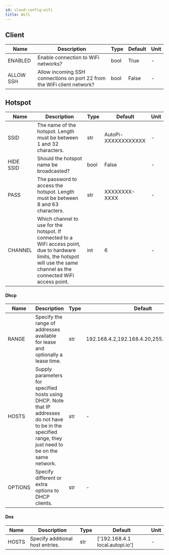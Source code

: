 ```yaml
---
id: cloud-config-wifi
title: Wifi
---
```


## Client

| Name | Description | Type | Default | Unit |
| ------ | ------ | ------ | ------ | ------ |
| ENABLED | Enable connection to WiFi networks? | bool | True | - |
| ALLOW SSH | Allow incoming SSH connections on port 22 from the WiFi client network? | bool | False | - |

## Hotspot

| Name | Description | Type | Default | Unit |
| ------ | ------ | ------ | ------ | ------ |
| SSID | The name of the hotspot. Length must be between 1 and 32 characters. | str | AutoPi-XXXXXXXXXXXX | - |
| HIDE SSID | Should the hotspot name be broadcasted? | bool | False | - |
| PASS | The password to access the hotspot. Length must be between 8 and 63 characters. | str | XXXXXXXX-XXXX | - |
| CHANNEL | Which channel to use for the hotspot. If connected to a WiFi access point, due to hardware limits, the hotspot will use the same channel as the connected WiFi access point. | int | 6 | - |

#### Dhcp

| Name | Description | Type | Default | Unit |
| ------ | ------ | ------ | ------ | ------ |
| RANGE | Specify the range of addresses available for lease and optionally a lease time. | str | 192.168.4.2,192.168.4.20,255.255.255.0,24h | - |
| HOSTS | Supply parameters for specified hosts using DHCP. Note that IP addresses do not have to be in the specified range, they just need to be on the same network. | str | - | - |
| OPTIONS | Specify different or extra options to DHCP clients. | str | - | - |

#### Dns

| Name | Description | Type | Default | Unit |
| ------ | ------ | ------ | ------ | ------ |
| HOSTS | Specify additional host entries. | str | ['192.168.4.1 local.autopi.io'] | - |
